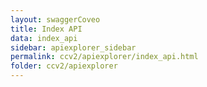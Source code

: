 ```yaml
---
layout: swaggerCoveo
title: Index API
data: index_api
sidebar: apiexplorer_sidebar
permalink: ccv2/apiexplorer/index_api.html
folder: ccv2/apiexplorer
---
```

